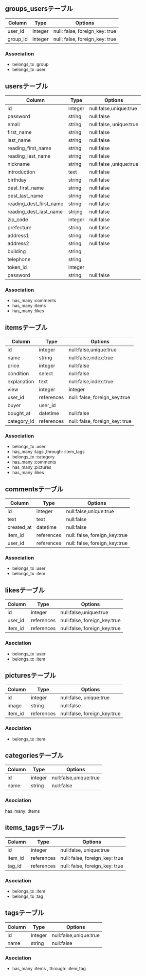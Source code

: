 ## groups_usersテーブル

|Column|Type|Options|
|------|----|-------|
|user_id|integer|null: false, foreign_key: true|
|group_id|integer|null: false, foreign_key: true|

### Association
- belongs_to :group
- belongs_to :user

## usersテーブル

|Column|Type|Options|
|------|----|-------|
|id|integer|null:false,unique:true|  
|password|string|null:false|
|email|string|null:false, unique:true|　　　　　　　　　　　　　　　　　　　　　　　　　　　　　　　　
|first_name|string|null:false|
|last_name|string|null:false|
|reading_first_name|string|null:false|
|reading_last_name|string|null:false|
|nickname|string|null:false ,unique:true|
|introduction|text|null:false|
|birthday|string|null:false|
|dest_first_name|string|null:false|
|dest_last_name|string|null:false|
|reading_dest_first_name|string|null:false|
|reading_dest_last_name|strijng|null:false|
|zip_code|integer|null:false|
|prefecture|string|null:false|
|address1|string|null:false|
|address2|string|null:false|
|building|string|
|telephone|string||null:false, unique:true|
|token_id|integer|
|password|string|null:false|

### Association
- has_many :comments
- has_many :items
- has_many :likes

## itemsテーブル
|Column|Type|Options|
|------|----|-------|
|id|integer|null:false,unique:true|
|name|string|null:false,index:true| 
|price|integer|null:false|
|condition|select|null:false| 
|explanation|text|null:false,index:true| 
|view|integer|integer|null:false|
|user_id|references |null: false, foreign_key:true|
|buyer|user_id|
|bought_at|datetime|null:false|  
|category_id|references|null: false, foreign_key: true|

### Association
- belongs_to :user
- has_many :tags ,through: :item_tags
- belongs_to :category
- has_many :comments
- has_many :pictures
- has_many :likes

## commentsテーブル
|Column|Type|Options|
|------|----|-------|
|id|integer|null:false,unique:true|
|text|text|null:false|
|created_at|datetime|null:false|
|item_id|references |null: false, foreign_key:true|
|user_id|references |null: false, foreign_key:true|

### Association
- belongs_to :user
- belongs_to :item

## likesテーブル
|Column|Type|Options|
|------|----|-------|
|id|integer    |null:false,unique:true|
|user_id|references|null:false, foreign_key:true|
|item_id|references|null:false, foreign_key:true|

### Asociation
- belongs_to :user
- belongs_to :item


## picturesテーブル
|Column|Type|Options|
|------|----|-------|
|id|integer|null:false, unique:true|   
|image|string|null:false|
|item_id|references|null:false, foreign_key:true|

### Asociation
- belongs_to :item

## categoriesテーブル
|Column|Type|Options|
|------|----|-------|
|id|integer|null:false,unique:true|       
|name|string|null:false|


### Asociation
has_many: :items

## items_tagsテーブル
|Column|Type|Options|
|------|----|-------|
|id|integer|null:false, unique:true|
|item_id|references |null: false, foreign_key: true|
|tag_id|references |null: false, foreign_key: true|

### Asociation
- belongs_to :item
- belongs_to :tag

## tagsテーブル
|Column|Type|Options|
|------|----|-------|
|id|integer  |null:false,unique:true|
|name|string   |null:false|

### Asociation
- has_many :items , through: :item_tag


